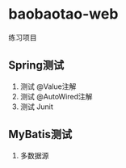 # baobaotao-web
练习项目
## Spring测试
1. 测试 @Value注解
2. 测试 @AutoWired注解
3. 测试 Junit
## MyBatis测试
1. 多数据源
